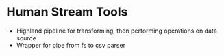 # Human Stream Tools

* Highland pipeline for transforming, then performing operations on data source
* Wrapper for pipe from fs to csv parser
